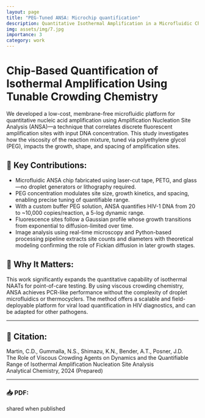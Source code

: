 ```yaml
---
layout: page
title: "PEG-Tuned ANSA: Microchip quantification"
description: Quantitative Isothermal Amplification in a Microfluidic Chip
img: assets/img/7.jpg
importance: 3
category: work
---
```


# Chip-Based Quantification of Isothermal Amplification Using Tunable Crowding Chemistry

We developed a low-cost, membrane-free microfluidic platform for quantitative nucleic acid amplification using Amplification Nucleation Site Analysis (ANSA)—a technique that correlates discrete fluorescent amplification sites with input DNA concentration. This study investigates how the viscosity of the reaction mixture, tuned via polyethylene glycol (PEG), impacts the growth, shape, and spacing of amplification sites.

## 🧪 Key Contributions:
- Microfluidic ANSA chip fabricated using laser-cut tape, PETG, and glass—no droplet generators or lithography required.
- PEG concentration modulates site size, growth kinetics, and spacing, enabling precise tuning of quantifiable range.
- With a custom buffer PEG solution, ANSA quantifies HIV-1 DNA from 20 to ~10,000 copies/reaction, a 5-log dynamic range.
- Fluorescence sites follow a Gaussian profile whose growth transitions from exponential to diffusion-limited over time.
- Image analysis using real-time microscopy and Python-based processing pipeline extracts site counts and diameters with theoretical modeling confirming the role of Fickian diffusion in later growth stages.

## 🔬 Why It Matters:
This work significantly expands the quantitative capability of isothermal NAATs for point-of-care testing. By using viscous crowding chemistry, ANSA achieves PCR-like performance without the complexity of droplet microfluidics or thermocyclers. The method offers a scalable and field-deployable platform for viral load quantification in HIV diagnostics, and can be adapted for other pathogens.

---

## 📄 Citation:

Martin, C.D., Gummalla, N.S., Shimazu, K.N., Bender, A.T., Posner, J.D.  
The Role of Viscous Crowding Agents on Dynamics and the Quantifiable Range of Isothermal Amplification Nucleation Site Analysis  
Analytical Chemistry, 2024 (Prepared)

---

### 📥 PDF:

shared when published

